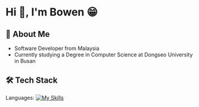 # Hi 👋, I'm Bowen 😁
## 📖 About Me
* Software Developer from Malaysia
* Currently studying a Degree in Computer Science at Dongseo University in Busan

## 🛠️ Tech Stack
Languages:
[![My Skills](https://skillicons.dev/icons?i=java,js,html,css,c,cpp&theme=dark)](https://skillicons.dev)
